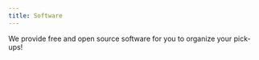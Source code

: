```yaml
---
title: Software
---
```


<div class="sample-content"><div class="info-box"><div class="fa fa-box fa-file-code-o float-left"></div><p>We provide free and open source software for you to organize your pick-ups!</p></div></div>
